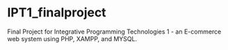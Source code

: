 # IPT1_finalproject
Final Project for Integrative Programming Technologies 1 - an E-commerce web system using PHP, XAMPP, and MYSQL.
